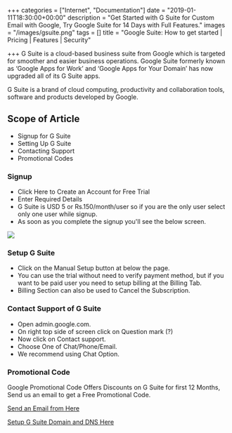 +++
categories = ["Internet", "Documentation"]
date = "2019-01-11T18:30:00+00:00"
description = "Get Started with G Suite for Custom Email with Google, Try Google Suite for 14 Days with Full Features."
images = "/images/gsuite.png"
tags = []
title = "Google Suite: How to get started | Pricing | Features | Security"

+++
G Suite is a cloud-based business suite from Google which is targeted for smoother and easier business operations. Google Suite formerly known as ‘Google Apps for Work’ and ‘Google Apps for Your Domain’ has now upgraded all of its G Suite apps.

G Suite is a brand of cloud computing, productivity and collaboration tools, software and products developed by Google.

## Scope of Article

* Signup for G Suite
* Setting Up G Suite
* Contacting Support
* Promotional Codes

### Signup

* Click Here to Create an Account for Free Trial
* Enter Required Details
* G Suite is USD 5 or Rs.150/month/user so if you are the only user select only one user while signup.
* As soon as you complete the signup you'll see the below screen.

![](/images/gsuite-signup-completed.PNG)

### Setup G Suite

* Click on the Manual Setup button at below the page.
* You can use the trial without need to verify payment method, but if you want to be paid user you need to setup billing at the Billing Tab.
* Billing Section can also be used to Cancel the Subscription.

### Contact Support of G Suite

* Open admin.google.com.
* On right top side of screen click on Question mark (?)
* Now click on Contact support.
* Choose One of Chat/Phone/Email.
* We recommend using Chat Option.

### Promotional Code

Google Promotional Code Offers Discounts on G Suite for first 12 Months, Send us an email to get a Free Promotional Code.

[Send an Email from Here](https://support.hashhackers.com)

[Setup G Suite Domain and DNS Here](/posts/all-dns-records-and-settings-for-google-suite-domain)